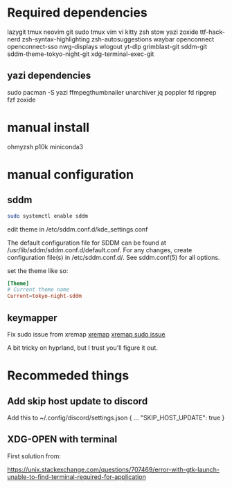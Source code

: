<!-- TODO: remove some dependencis and make install script instead -->
# Required dependencies

lazygit
tmux
neovim
git
sudo
tmux
vim
vi
kitty
zsh
stow
yazi
zoxide
ttf-hack-nerd
zsh-syntax-highlighting
zsh-autosuggestions
waybar
openconnect
openconnect-sso
nwg-displays <!-- super useful -->
wlogout
yt-dlp
grimblast-git
sddm-git
sddm-theme-tokyo-night-git
xdg-terminal-exec-git

## yazi dependencies

sudo pacman -S yazi ffmpegthumbnailer unarchiver jq poppler fd ripgrep fzf zoxide

# manual install

ohmyzsh
p10k
miniconda3 <!-- install from website -->

# manual configuration

## sddm

```bash
sudo systemctl enable sddm
```

edit theme in /etc/sddm.conf.d/kde_settings.conf

The default configuration file for SDDM can be found at /usr/lib/sddm/sddm.conf.d/default.conf. For any changes, create configuration file(s) in /etc/sddm.conf.d/. See sddm.conf(5) for all options.

set the theme like so:

```conf
[Theme]
# Current theme name
Current=tokyo-night-sddm
```

## keymapper

Fix sudo issue from xremap
[xremap](https://github.com/xremap/xremap)
[xremap sudo issue](https://github.com/xremap/xremap/issues/388)

A bit tricky on hyprland, but I trust you'll figure it out.

# Recommeded things

## Add skip host update to discord

Add this to ~/.config/discord/settings.json
{
...
  "SKIP_HOST_UPDATE": true
}

## XDG-OPEN with terminal

First solution from:

<https://unix.stackexchange.com/questions/707469/error-with-gtk-launch-unable-to-find-terminal-required-for-application>

